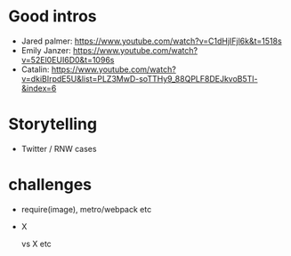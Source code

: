 

# Good intros

- Jared palmer: https://www.youtube.com/watch?v=C1dHjIFjl6k&t=1518s
- Emily Janzer: https://www.youtube.com/watch?v=52El0EUI6D0&t=1096s
- Catalin: https://www.youtube.com/watch?v=dkiBIrpdE5U&list=PLZ3MwD-soTTHy9_88QPLF8DEJkvoB5Tl-&index=6

# Storytelling

- Twitter / RNW cases


# challenges

- require(image), metro/webpack etc
- <p><span>X</span></p> vs <Text><View>X</View></Text> etc
